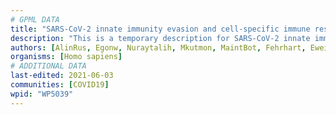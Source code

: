 ```yaml
---
# GPML DATA
title: "SARS-CoV-2 innate immunity evasion and cell-specific immune response"
description: "This is a temporary description for SARS-CoV-2 innate immunity evasion and cell-specific immune response"
authors: [AlinRus, Egonw, Nuraytalih, Mkutmon, MaintBot, Fehrhart, Eweitz]
organisms: [Homo sapiens]
# ADDITIONAL DATA
last-edited: 2021-06-03
communities: [COVID19]
wpid: "WP5039"
---
```

